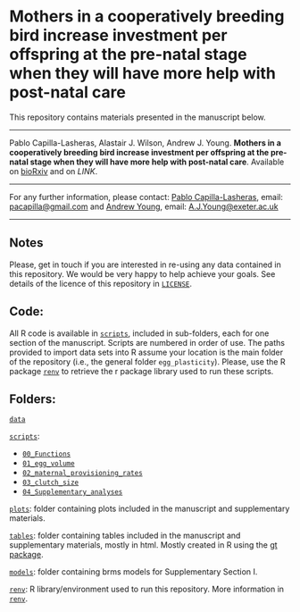 # Mothers in a cooperatively breeding bird increase investment per offspring at the pre-natal stage when they will have more help with post-natal care

This repository contains materials presented in the manuscript below.

------------------------------------------------------------------------

Pablo Capilla-Lasheras, Alastair J. Wilson, Andrew J. Young. **Mothers in a cooperatively breeding bird increase investment per offspring at the pre-natal stage when they will have more help with post-natal care**. Available on [bioRxiv](https://www.biorxiv.org/content/10.1101/2021.11.11.468195v2) and on *LINK*.

------------------------------------------------------------------------

For any further information, please contact: [Pablo Capilla-Lasheras](https://scholar.google.com/citations?hl=en&user=5JMTO-kAAAAJ&view_op=list_works&sortby=pubdate), email: [pacapilla\@gmail.com](mailto:pacapilla@gmail.com) and [Andrew Young](http://www.animalsocieties.org/), email: [A.J.Young\@exeter.ac.uk](mailto:A.J.Young@exeter.ac.uk)

------------------------------------------------------------------------

## Notes

Please, get in touch if you are interested in re-using any data contained in this repository. We would be very happy to help achieve your goals. See details of the licence of this repository in [`LICENSE`](https://github.com/PabloCapilla/egg_plasticity/blob/main/LICENSE).

## Code:

All R code is available in [`scripts`](https://github.com/PabloCapilla/egg_plasticity/tree/main/scripts), included in sub-folders, each for one section of the manuscript. Scripts are numbered in order of use. The paths provided to import data sets into R assume your location is the main folder of the repository (i.e., the general folder `egg_plasticity`). Please, use the R package [`renv`](https://rstudio.github.io/renv/articles/renv.html) to retrieve the r package library used to run these scripts.

## Folders:

[`data`](https://github.com/PabloCapilla/egg_plasticity/tree/main/data)

[`scripts`](https://github.com/PabloCapilla/egg_plasticity/tree/main/scripts/):

-   [`00_Functions`](https://github.com/PabloCapilla/egg_plasticity/tree/main/scripts/00_Functions)
-   [`01_egg_volume`](https://github.com/PabloCapilla/egg_plasticity/tree/main/scripts/01_egg_volume)
-   [`02_maternal_provisioning_rates`](https://github.com/PabloCapilla/egg_plasticity/tree/main/scripts/02_maternal_provisioning_rates)
-   [`03_clutch_size`](https://github.com/PabloCapilla/egg_plasticity/tree/main/scripts/03_clutch_size)
-   [`04_Supplementary_analyses`](https://github.com/PabloCapilla/egg_plasticity/tree/main/scripts/04_Supplementary_analyses)

[`plots`](https://github.com/PabloCapilla/egg_plasticity/tree/main/plots): folder containing plots included in the manuscript and supplementary materials.

[`tables`](https://github.com/PabloCapilla/egg_plasticity/tree/main/tables): folder containing tables included in the manuscript and supplementary materials, mostly in html. Mostly created in R using the [gt package](https://gt.rstudio.com/).

[`models`](https://github.com/PabloCapilla/egg_plasticity/tree/main/models): folder containing brms models for Supplementary Section I.

[`renv`](https://github.com/PabloCapilla/egg_plasticity/tree/main/renv): R library/environment used to run this repository. More information in [`renv`](https://rstudio.github.io/renv/articles/renv.html).
